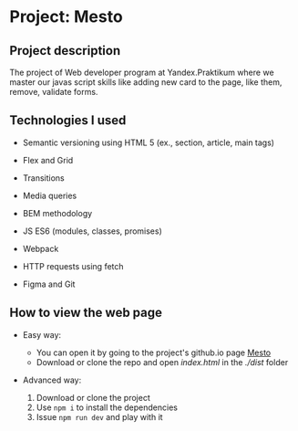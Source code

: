 # Project: Mesto

## Project description

The project of Web developer program at Yandex.Praktikum where we master our javas script skills like adding new card to the page, like them, remove, validate forms.


## Technologies I used

* Semantic versioning using HTML 5 (ex., section, article, main tags)
* Flex and Grid
* Transitions
* Media queries
* BEM methodology
* JS ES6 (modules, classes, promises)
* Webpack
* HTTP requests using fetch

* Figma and Git


## How to view the web page

* Easy way:
  * You can open it by going to the project's github.io page [Mesto](https://pincats.github.io/mesto/)
  * Download or clone the repo and open *index.html* in the *./dist* folder

* Advanced way:
  1. Download or clone the project
  2. Use `npm i` to install the dependencies
  3. Issue `npm run dev` and play with it
